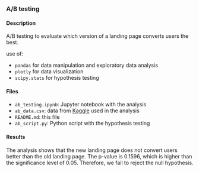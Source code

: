 ### A/B testing

#### Description

A/B testing to evaluate which version of a landing page converts users the best.

use of:

- `pandas` for data manipulation and exploratory data analysis
- `plotly` for data visualization
- `scipy.stats` for hypothesis testing

#### Files

- `ab_testing.ipynb`: Jupyter notebook with the analysis
- `ab_data.csv`: data from [Kaggle](https://www.kaggle.com/datasets/zhangluyuan/ab-testing) used in the analysis
- `README.md`: this file
- `ab_script.py`: Python script with the hypothesis testing

#### Results

The analysis shows that the new landing page does not convert users better than the old landing page. The p-value is 0.1596, which is higher than the significance level of 0.05. Therefore, we fail to reject the null hypothesis.
